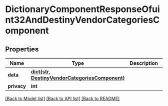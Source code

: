 # DictionaryComponentResponseOfuint32AndDestinyVendorCategoriesComponent

## Properties
Name | Type | Description | Notes
------------ | ------------- | ------------- | -------------
**data** | [**dict(str, DestinyVendorCategoriesComponent)**](DestinyVendorCategoriesComponent.md) |  | [optional] 
**privacy** | **int** |  | [optional] 

[[Back to Model list]](../README.md#documentation-for-models) [[Back to API list]](../README.md#documentation-for-api-endpoints) [[Back to README]](../README.md)


